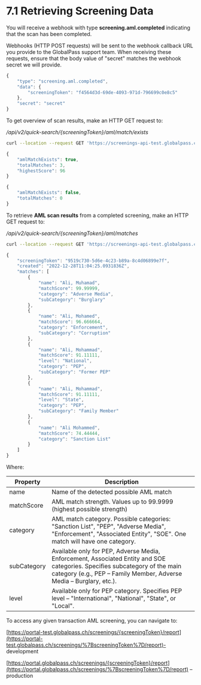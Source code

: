 # 7.1 Retrieving Screening Data

You will receive a webhook with type **screening.aml.completed** indicating that the scan has been completed.

Webhooks (HTTP POST requests) will be sent to the webhook callback URL you provide to the GlobalPass support team. When receiving these requests, ensure that the body value of "secret" matches the webhook secret we will provide.

```js title="Example webhook"
{
    "type": "screening.aml.completed",
    "data": {
        "screeningToken": "f4564d3d-69de-4093-971d-796699c0e8c5"
    },
    "secret": "secret"
}
```

To get overview of scan results, make an HTTP GET request to:

_/api/v2/quick-search/{screeningToken}/aml/match/exists_


```bash title="Example request"
curl --location --request GET 'https://screenings-api-test.globalpass.ch/api/v2/quick-search/f4564d3d-69de-4093-971d-796699c0e8c5/aml/match/exists' --header 'Authorization: Bearer {your_access_token}'
```

```js title="Example response #1"
{
    "amlMatchExists": true,
    "totalMatches": 3,
    "highestScore": 96
}
```

```js title="Example response #2"
{
    "amlMatchExists": false,
    "totalMatches": 0
}
```

To retrieve **AML scan results** from a completed screening, make an HTTP GET request to:

_/api/v2/quick-search/{screeningToken}/aml/matches_

```bash title="Example request"
curl --location --request GET 'https://screenings-api-test.globalpass.ch/api/v2/quick-search/9519c730-5d6e-4c23-b89a-8c4d06899e7f/aml/matches' --header 'Authorization: Bearer {your_access_token}'
```

```js title="Example response"
{
    "screeningToken": "9519c730-5d6e-4c23-b89a-8c4d06899e7f",
    "created": "2022-12-28T11:04:25.0931836Z",
    "matches": [
        {
            "name": "Ali, Muhamad",
            "matchScore": 99.99999,
            "category": "Adverse Media",
            "subCategory": "Burglary"
        },
        {
            "name": "Ali, Mohamed",
            "matchScore": 96.666664,
            "category": "Enforcement",
            "subCategory": "Corruption"
        },
        {
            "name": "Ali, Mohammad",
            "matchScore": 91.11111,
            "level": "National",
            "category": "PEP",
            "subCategory": "Former PEP"
        },
        {
            "name": "Ali, Mohammad",
            "matchScore": 91.11111,
            "level": "State",
            "category": "PEP",
            "subCategory": "Family Member"
        },
        {
            "name": "Ali Mohammed",
            "matchScore": 74.44444,
            "category": "Sanction List"
        }
    ]
}
```

Where:

| Property | Description |
| -------- | ----------- |
| name | Name of the detected possible AML match |
| matchScore | AML match strength. Values up to 99.9999 (highest possible strength) |
| category | AML match category. Possible categories: "Sanction List", "PEP", "Adverse Media", "Enforcement", "Associated Entity", "SOE". One match will have one category. |
| subCategory | Available only for PEP, Adverse Media, Enforcement, Associated Entity and SOE categories. Specifies subcategory of the main category (e.g., PEP – Family Member, Adverse Media – Burglary, etc.). |
| level | Available only for PEP category. Specifies PEP level – "International", "National", "State", or "Local". |

To access any given transaction AML screening, you can navigate to:

[https://portal-test.globalpass.ch/screenings/{screeningToken}/report](https://portal-test.globalpass.ch/screenings/%7BscreeningToken%7D/report)- development

[https://portal.globalpass.ch/screenings/{screeningToken}/report](https://portal.globalpass.ch/screenings/%7BscreeningToken%7D/report) – production
